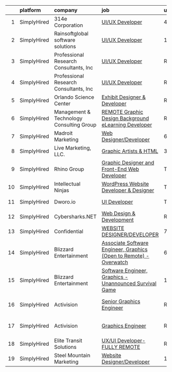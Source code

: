 

|    | platform    | company                                  | job                                                                                                                                                                              | update_time   | location                     |
|---:|:------------|:-----------------------------------------|:---------------------------------------------------------------------------------------------------------------------------------------------------------------------------------|:--------------|:-----------------------------|
|  1 | SimplyHired | 314e Corporation                         | [UI/UX Developer](https://www.simplyhired.com/job/dSse4Fcw5_YE2o4jgjKkTsUm4-_-YDGxaIyy2HH0HItuxybt87x7bg?q=graphic+developer)                                                    | 4d            | Remote                       |
|  2 | SimplyHired | Rainsoftglobal software solutions        | [UI/UX Developer](https://www.simplyhired.com/job/n9rrKajN3rswHin84PDjIGt-sLuOC0Uge4znl0iknoTLvRcNgehUXg?q=graphic+developer)                                                    | 13d           | Remote                       |
|  3 | SimplyHired | Professional Research Consultants, Inc   | [UI/UX Developer](https://www.simplyhired.com/job/DjBZRsVzVAve0shy83KQcUt2vOtCBNOqSfxbzaO3QcgBL-JHpFM6_Q?q=graphic+developer)                                                    | Recently      | Remote                       |
|  4 | SimplyHired | Professional Research Consultants, Inc   | [UI/UX Developer](https://www.simplyhired.com/job/DjBZRsVzVAve0shy83KQcUt2vOtCBNOqSfxbzaO3QcgBL-JHpFM6_Q?q=graphic+developer)                                                    | Recently      | Remote                       |
|  5 | SimplyHired | Orlando Science Center                   | [Exhibit Designer & Developer](https://www.simplyhired.com/job/JpuP0DVPATVwH0-XnxFsc8nJ-z6kfBqXsh9luvt7lVv6oPB3kNfQcg?q=graphic+developer)                                       | Recently      | Orlando, FL                  |
|  6 | SimplyHired | Management & Technology Consulting Group | [REMOTE Graphic Design Background eLearning Developer](https://www.simplyhired.com/job/tqputmNP5xk0HDGdkzt-Pwv2qysmm6nUEz9prI4fNiwlqRPqBMws0A?q=graphic+developer)               | Recently      | Greenville, SC +24 locations |
|  7 | SimplyHired | Madroit Marketing                        | [Web Designer/Developer](https://www.simplyhired.com/job/2ECCZKv_yRidqYSoG3u4dtl6EIssDNlefGaCRzsDoIHb3JnxZOP6Lw?q=graphic+developer)                                             | 6d            | Remote                       |
|  8 | SimplyHired | Live Marketing, LLC.                     | [Graphic Artists & HTML](https://www.simplyhired.com/job/sgkF8TM16laJTJ07-XRSpAz3lUUAXrrPWuXMENP-sp5UiCi0XknwCQ?q=graphic+developer)                                             | 3d            | Tampa, FL                    |
|  9 | SimplyHired | Rhino Group                              | [Graphic Designer and Front-End Web Developer](https://www.simplyhired.com/job/Bq0m_TsVidopbE1czokeNQhIKHXA1ltT7s_HmMBfX4Q9zkw6kTCuNQ?q=graphic+developer)                       | Today         | Huntley, IL                  |
| 10 | SimplyHired | Intellectual Ninjas                      | [WordPress Website Developer & Designer](https://www.simplyhired.com/job/fCFx6v4KPHxo-G2vvmmigF6_CRoR9AscS5zd7tHkIKCV0RzHhvbmdg?q=graphic+developer)                             | Today         | Remote                       |
| 11 | SimplyHired | Dworo.io                                 | [UI Developer](https://www.simplyhired.com/job/qPXgbPhtsqWYiZEBY8ulif6ITPePov6gIOwVJI-N7BztBp6kGpHjHw?q=graphic+developer)                                                       | Today         | San Jose, CA                 |
| 12 | SimplyHired | Cybersharks.NET                          | [Web Design & Development](https://www.simplyhired.com/job/FRd1XWy8E6T5WJf0iIwZHsNCwzK0r6QirBbFCldBE6Br4wAewldfPw?q=graphic+developer)                                           | Recently      | Greenville, NC               |
| 13 | SimplyHired | Confidential                             | [WEBSITE DESIGNER/DEVELOPER](https://www.simplyhired.com/job/1oliC5fxQtC91K312MhScprCXBX17X7CgcjFwW5eLSRVnTLrDcvZ9g?q=graphic+developer)                                         | 7d            | Phoenix, AZ                  |
| 14 | SimplyHired | Blizzard Entertainment                   | [Associate Software Engineer, Graphics (Open to Remote) - Overwatch](https://www.simplyhired.com/job/JwATJeNSdxmGexly0zyfP4dg5tLfk1izCoBk20ZQiSi490-cxSHmGQ?q=graphic+developer) | 6d            | Irvine, CA                   |
| 15 | SimplyHired | Blizzard Entertainment                   | [Software Engineer, Graphics - Unannounced Survival Game](https://www.simplyhired.com/job/NUK4mbBCRI5wIENh-DNnNuS2SQlef6skaQhhcWJ6Ry3dJh5-F1ZZSA?q=graphic+developer)            | 13d           | Irvine, CA                   |
| 16 | SimplyHired | Activision                               | [Senior Graphics Engineer](https://www.simplyhired.com/job/l2zzUcj5MAZhR6qhB0moUj4qb8R7nY_9JgY5TSxTlhalHNk4t1G7Uw?q=graphic+developer)                                           | Recently      | Los Angeles, CA              |
| 17 | SimplyHired | Activision                               | [Graphics Engineer](https://www.simplyhired.com/job/3nyPrBR4XcW_YppdUw-1_9Upcw8ZgcTbievP1SqN2NedsDPSUwDrMg?q=graphic+developer)                                                  | Recently      | Los Angeles, CA              |
| 18 | SimplyHired | Elite Transit Solutions                  | [UX/UI Developer-FULLY REMOTE](https://www.simplyhired.com/job/F9rSmAdFNdWsSlMRSNm8CaSQZyXJu7WIJHIkFF-YyfAlRSUEs3Biew?q=graphic+developer)                                       | Recently      | Pittsburgh, PA               |
| 19 | SimplyHired | Steel Mountain Marketing                 | [Website Designer/Developer](https://www.simplyhired.com/job/LhPflXcGvMVeYqKn6fm20T_lnGgF3IBHWIfl_gBxnw3ONchnJYZYvQ?q=graphic+developer)                                         | 10d           | Nashville, TN                |